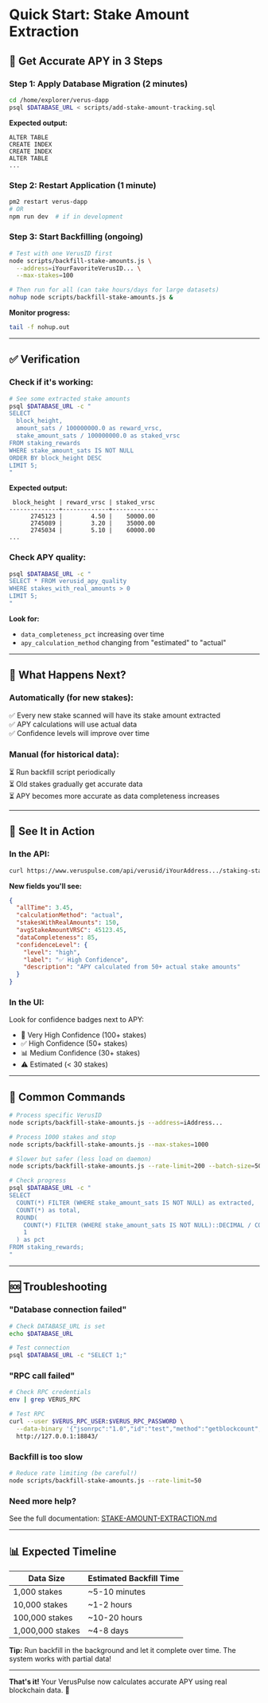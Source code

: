 # Quick Start: Stake Amount Extraction

## 🚀 Get Accurate APY in 3 Steps

### Step 1: Apply Database Migration (2 minutes)

```bash
cd /home/explorer/verus-dapp
psql $DATABASE_URL < scripts/add-stake-amount-tracking.sql
```

**Expected output:**

```
ALTER TABLE
CREATE INDEX
CREATE INDEX
ALTER TABLE
...
```

### Step 2: Restart Application (1 minute)

```bash
pm2 restart verus-dapp
# OR
npm run dev  # if in development
```

### Step 3: Start Backfilling (ongoing)

```bash
# Test with one VerusID first
node scripts/backfill-stake-amounts.js \
  --address=iYourFavoriteVerusID... \
  --max-stakes=100

# Then run for all (can take hours/days for large datasets)
nohup node scripts/backfill-stake-amounts.js &
```

**Monitor progress:**

```bash
tail -f nohup.out
```

---

## ✅ Verification

### Check if it's working:

```bash
# See some extracted stake amounts
psql $DATABASE_URL -c "
SELECT
  block_height,
  amount_sats / 100000000.0 as reward_vrsc,
  stake_amount_sats / 100000000.0 as staked_vrsc
FROM staking_rewards
WHERE stake_amount_sats IS NOT NULL
ORDER BY block_height DESC
LIMIT 5;
"
```

**Expected output:**

```
 block_height | reward_vrsc | staked_vrsc
--------------+-------------+-------------
      2745123 |        4.50 |    50000.00
      2745089 |        3.20 |    35000.00
      2745034 |        5.10 |    60000.00
...
```

### Check APY quality:

```bash
psql $DATABASE_URL -c "
SELECT * FROM verusid_apy_quality
WHERE stakes_with_real_amounts > 0
LIMIT 5;
"
```

**Look for:**

- `data_completeness_pct` increasing over time
- `apy_calculation_method` changing from "estimated" to "actual"

---

## 🎯 What Happens Next?

### Automatically (for new stakes):

✅ Every new stake scanned will have its stake amount extracted  
✅ APY calculations will use actual data  
✅ Confidence levels will improve over time

### Manual (for historical data):

⏳ Run backfill script periodically  
⏳ Old stakes gradually get accurate data  
⏳ APY becomes more accurate as data completeness increases

---

## 📱 See It in Action

### In the API:

```bash
curl https://www.veruspulse.com/api/verusid/iYourAddress.../staking-stats | jq '.data.performance.apy'
```

**New fields you'll see:**

```json
{
  "allTime": 3.45,
  "calculationMethod": "actual",
  "stakesWithRealAmounts": 150,
  "avgStakeAmountVRSC": 45123.45,
  "dataCompleteness": 85,
  "confidenceLevel": {
    "level": "high",
    "label": "✅ High Confidence",
    "description": "APY calculated from 50+ actual stake amounts"
  }
}
```

### In the UI:

Look for confidence badges next to APY:

- 🎯 Very High Confidence (100+ stakes)
- ✅ High Confidence (50+ stakes)
- 📊 Medium Confidence (30+ stakes)
- ⚠️ Estimated (< 30 stakes)

---

## 🔧 Common Commands

```bash
# Process specific VerusID
node scripts/backfill-stake-amounts.js --address=iAddress...

# Process 1000 stakes and stop
node scripts/backfill-stake-amounts.js --max-stakes=1000

# Slower but safer (less load on daemon)
node scripts/backfill-stake-amounts.js --rate-limit=200 --batch-size=50

# Check progress
psql $DATABASE_URL -c "
SELECT
  COUNT(*) FILTER (WHERE stake_amount_sats IS NOT NULL) as extracted,
  COUNT(*) as total,
  ROUND(
    COUNT(*) FILTER (WHERE stake_amount_sats IS NOT NULL)::DECIMAL / COUNT(*) * 100,
    1
  ) as pct
FROM staking_rewards;
"
```

---

## 🆘 Troubleshooting

### "Database connection failed"

```bash
# Check DATABASE_URL is set
echo $DATABASE_URL

# Test connection
psql $DATABASE_URL -c "SELECT 1;"
```

### "RPC call failed"

```bash
# Check RPC credentials
env | grep VERUS_RPC

# Test RPC
curl --user $VERUS_RPC_USER:$VERUS_RPC_PASSWORD \
  --data-binary '{"jsonrpc":"1.0","id":"test","method":"getblockcount","params":[]}' \
  http://127.0.0.1:18843/
```

### Backfill is too slow

```bash
# Reduce rate limiting (be careful!)
node scripts/backfill-stake-amounts.js --rate-limit=50
```

### Need more help?

See the full documentation: [STAKE-AMOUNT-EXTRACTION.md](./STAKE-AMOUNT-EXTRACTION.md)

---

## 📊 Expected Timeline

| Data Size        | Estimated Backfill Time |
| ---------------- | ----------------------- |
| 1,000 stakes     | ~5-10 minutes           |
| 10,000 stakes    | ~1-2 hours              |
| 100,000 stakes   | ~10-20 hours            |
| 1,000,000 stakes | ~4-8 days               |

**Tip:** Run backfill in the background and let it complete over time. The system works with partial data!

---

**That's it!** Your VerusPulse now calculates accurate APY using real blockchain data. 🎉
